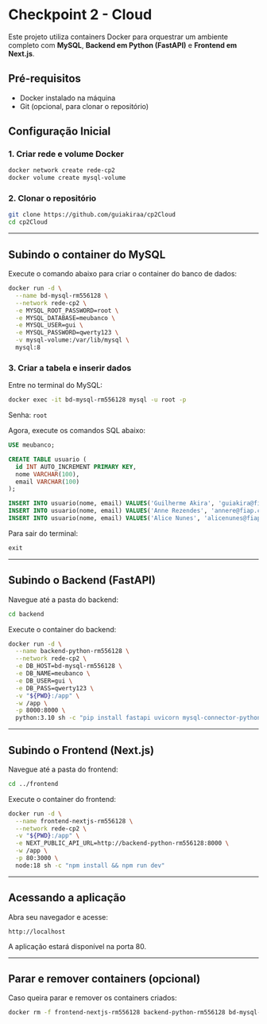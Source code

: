 
# Checkpoint 2 - Cloud

Este projeto utiliza containers Docker para orquestrar um ambiente completo com **MySQL**, **Backend em Python (FastAPI)** e **Frontend em Next.js**.

## Pré-requisitos

- Docker instalado na máquina
- Git (opcional, para clonar o repositório)

## Configuração Inicial

### 1. Criar rede e volume Docker

```bash
docker network create rede-cp2
docker volume create mysql-volume
```

### 2. Clonar o repositório

```bash
git clone https://github.com/guiakiraa/cp2Cloud
cd cp2Cloud
```

---

## Subindo o container do MySQL

Execute o comando abaixo para criar o container do banco de dados:

```bash
docker run -d \
  --name bd-mysql-rm556128 \
  --network rede-cp2 \
  -e MYSQL_ROOT_PASSWORD=root \
  -e MYSQL_DATABASE=meubanco \
  -e MYSQL_USER=gui \
  -e MYSQL_PASSWORD=qwerty123 \
  -v mysql-volume:/var/lib/mysql \
  mysql:8
```

### 3. Criar a tabela e inserir dados

Entre no terminal do MySQL:

```bash
docker exec -it bd-mysql-rm556128 mysql -u root -p
```

Senha: `root`

Agora, execute os comandos SQL abaixo:

```sql
USE meubanco;

CREATE TABLE usuario (
  id INT AUTO_INCREMENT PRIMARY KEY,
  nome VARCHAR(100),
  email VARCHAR(100)
);

INSERT INTO usuario(nome, email) VALUES('Guilherme Akira', 'guiakira@fiap.com.br');
INSERT INTO usuario(nome, email) VALUES('Anne Rezendes', 'annere@fiap.com.br');
INSERT INTO usuario(nome, email) VALUES('Alice Nunes', 'alicenunes@fiap.com.br');
```

Para sair do terminal:

```sql
exit
```

---

## Subindo o Backend (FastAPI)

Navegue até a pasta do backend:

```bash
cd backend
```

Execute o container do backend:

```bash
docker run -d \
  --name backend-python-rm556128 \
  --network rede-cp2 \
  -e DB_HOST=bd-mysql-rm556128 \
  -e DB_NAME=meubanco \
  -e DB_USER=gui \
  -e DB_PASS=qwerty123 \
  -v "${PWD}:/app" \
  -w /app \
  -p 8000:8000 \
  python:3.10 sh -c "pip install fastapi uvicorn mysql-connector-python && uvicorn main:app --host 0.0.0.0 --port 8000"
```

---

## Subindo o Frontend (Next.js)

Navegue até a pasta do frontend:

```bash
cd ../frontend
```

Execute o container do frontend:

```bash
docker run -d \
  --name frontend-nextjs-rm556128 \
  --network rede-cp2 \
  -v "${PWD}:/app" \
  -e NEXT_PUBLIC_API_URL=http://backend-python-rm556128:8000 \
  -w /app \
  -p 80:3000 \
  node:18 sh -c "npm install && npm run dev"
```

---

## Acessando a aplicação

Abra seu navegador e acesse:

```
http://localhost
```

A aplicação estará disponível na porta 80.

---

## Parar e remover containers (opcional)

Caso queira parar e remover os containers criados:

```bash
docker rm -f frontend-nextjs-rm556128 backend-python-rm556128 bd-mysql-rm556128
```
